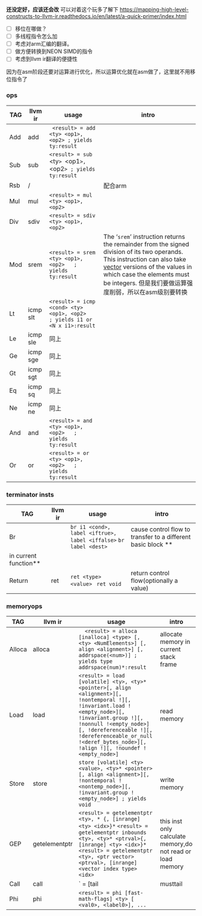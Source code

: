 **还没定好，应该还会改**
可以对着这个玩多了解下
https://mapping-high-level-constructs-to-llvm-ir.readthedocs.io/en/latest/a-quick-primer/index.html
- [ ] 移位在哪做？
- [ ] 多线程指令怎么加
- [ ] 考虑对arm汇编的翻译。
- [ ] 做方便转换到NEON SIMD的指令
- [ ] 考虑到llvm ir翻译的便捷性

因为在asm阶段还要对运算进行优化，所以运算优化就在asm做了，这里就不用移位指令了

### ops

| TAG  | llvm ir  | usage                                                        | intro                                                        |
| ---- | -------- | ------------------------------------------------------------ | ------------------------------------------------------------ |
| Add  | add      | ` <result> = add <ty> <op1>, <op2> ; yields ty:result`       |                                                              |
| Sub  | sub      | `<result> = sub `<ty`> `<op1`>, `<op2`> ; yields ty:result`  |                                                              |
| Rsb  | /        |                                                              | 配合arm                                                      |
| Mul  | mul      | `<result> = mul <ty> <op1>, <op2> `                          |                                                              |
| Div  | sdiv     | `<result> = sdiv <ty> <op1>, <op2>  `                        |                                                              |
| Mod  | srem     | `<result> = srem <ty> <op1>, <op2>   ; yields ty:result`     | The ‘`srem`’ instruction returns the remainder from the signed division of its two operands. This instruction can also take [vector](https://llvm.org/docs/LangRef.html#t-vector) versions of the values in which case the elements must be integers. 但是我们要做运算强度削弱，所以在asm级别要转换 |
| Lt   | icmp slt | `<result> = icmp <cond> <ty> <op1>, <op2>   ; yields i1 or <N x i1>:result` |                                                              |
| Le   | icmp sle | 同上                                                         |                                                              |
| Ge   | icmp sge | 同上                                                         |                                                              |
| Gt   | icmp sgt | 同上                                                         |                                                              |
| Eq   | icmp sq  | 同上                                                         |                                                              |
| Ne   | icmp ne  | 同上                                                         |                                                              |
| And  | and      | `<result> = and <ty> <op1>, <op2>   ; yields ty:result`      |                                                              |
| Or   | or       | `<result> = or <ty> <op1>, <op2>   ; yields ty:result`       |                                                              |

### terminator insts

| TAG    | llvm ir | usage                                                        | intro                                                        |
| ------ | ------- | ------------------------------------------------------------ | ------------------------------------------------------------ |
| Br     |         | `br i1 <cond>, label <iftrue>, label <iffalse>`       `br label <dest>  ` | cause control flow to transfer to a different basic block **
in current function** |
| Return | ret     | `ret <type> <value> `           `ret void  `                 | return control flow(optionally a value)                      |

### memoryops 

| TAG    | llvm ir       | usage                                                        | intro                                                       |
| ------ | ------------- | ------------------------------------------------------------ | ----------------------------------------------------------- |
| Alloca | alloca        | `  <result> = alloca [inalloca] <type> [, <ty> <NumElements>] [, align <alignment>] [, addrspace(<num>)] ; yields type addrspace(num)*:result` | allocate  memory in current stack frame                     |
| Load   | load          | `<result> = load [volatile] <ty>, <ty>* <pointer>[, align <alignment>][, !nontemporal !][, !invariant.load !<empty_node>][, !invariant.group !][, !nonnull !<empty_node>][, !dereferenceable !][, !dereferenceable_or_null !<deref_bytes_node>][, !align !][, !noundef !<empty_node>]` | read memory                                                 |
| Store  | store         | `store [volatile] <ty> <value>, <ty>* <pointer>[, align <alignment>][, !nontemporal !<nontemp_node>][, !invariant.group !<empty_node>] ; yields void` | write memory                                                |
| GEP    | getelementptr | `<result> = getelementptr <ty>, * {, [inrange] <ty> <idx>}*`                                                                                                 `<result> = getelementptr inbounds <ty>, <ty>* <ptrval>{, [inrange] <ty> <idx>}*`                                                                                 `<result> = getelementptr <ty>, <ptr vector> <ptrval>, [inrange] <vector index type> <idx>` | this inst only calculate  memory,do not read or load memory |
| Call   | call          | `<result> = [tail | musttail | notail ] call [fast-math flags] [cconv] [ret attrs] [addrspace(<num>)]            <ty>|<fnty> <fnptrval>(<function args>) [fn attrs] [ operand bundles ]` |                                                             |
| Phi    | phi           | `<result> = phi [fast-math-flags] <ty> [ <val0>, <label0>], ...` |                                                             |




